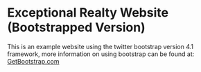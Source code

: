 # Exceptional Realty Website (Bootstrapped Version)

This is an example website using the twitter bootstrap version 4.1 framework, more information on using bootstrap can be found at:
[GetBootstrap.com](http://getbootstrap.com)
